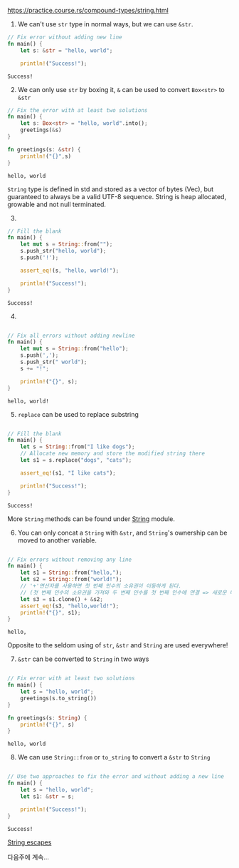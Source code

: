 https://practice.course.rs/compound-types/string.html

1. We can't use `str` type in normal ways, but we can use `&str`.

``` rust
// Fix error without adding new line
fn main() {
    let s: &str = "hello, world";

    println!("Success!");
```

```
Success!
```

2. We can only use `str` by boxing it, `&` can be used to convert `Box<str>` to `&str`

``` rust
// Fix the error with at least two solutions
fn main() {
    let s: Box<str> = "hello, world".into();
    greetings(&s)
}

fn greetings(s: &str) {
    println!("{}",s)
}
```

```
hello, world
```

`String` type is defined in std and stored as a vector of bytes (Vec), but guaranteed to always be a valid UTF-8 sequence. String is heap allocated, growable and not null terminated.

3.

``` rust
// Fill the blank
fn main() {
    let mut s = String::from("");
    s.push_str("hello, world");
    s.push('!');

    assert_eq!(s, "hello, world!");

    println!("Success!");
}
```

```
Success!
```

4.

``` rust

// Fix all errors without adding newline
fn main() {
    let mut s = String::from("hello");
    s.push(',');
    s.push_str(" world");
    s += "!";

    println!("{}", s);
}
```

```
hello, world!
```

5.  `replace` can be used to replace substring

```rust

// Fill the blank
fn main() {
    let s = String::from("I like dogs");
    // Allocate new memory and store the modified string there
    let s1 = s.replace("dogs", "cats");

    assert_eq!(s1, "I like cats");

    println!("Success!");
}
```

```
Success!
```

More `String` methods can be found under [String](https://doc.rust-lang.org/std/string/struct.String.html) module.

6. You can only concat a `String` with `&str`, and `String`'s ownership can be moved to another variable.

``` rust

// Fix errors without removing any line
fn main() {
    let s1 = String::from("hello,");
    let s2 = String::from("world!");
    // '+'연산자를 사용하면 첫 번째 인수의 소유권이 이동하게 된다.
    // (첫 번째 인수의 소유권을 가져와 두 번째 인수를 첫 번째 인수에 연결 => 새로운 메모리를 할당하지 않고도 문자열을 연결할 수 있다.)
    let s3 = s1.clone() + &s2; 
    assert_eq!(s3, "hello,world!");
    println!("{}", s1);
}
```

```
hello,
```

Opposite to the seldom using of `str`, `&str` and `String` are used everywhere!

7.  `&str` can be converted to `String` in two ways

``` rust

// Fix error with at least two solutions
fn main() {
    let s = "hello, world";
    greetings(s.to_string())
}

fn greetings(s: String) {
    println!("{}", s)
}
```

```
hello, world
```

8. We can use `String::from` or `to_string` to convert a `&str` to `String`

``` rust

// Use two approaches to fix the error and without adding a new line
fn main() {
    let s = "hello, world";
    let s1: &str = s;

    println!("Success!");
}
```

```
Success!
```

[String escapes](https://practice.course.rs/compound-types/string.html#string-escapes)

다음주에 계속...